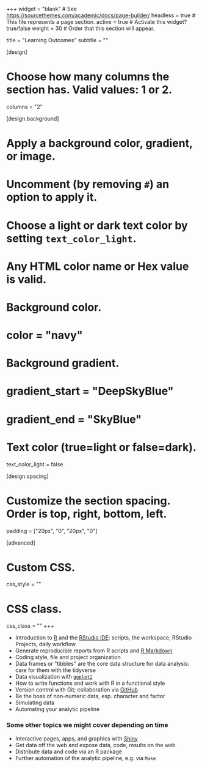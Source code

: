 +++
widget = "blank"  # See https://sourcethemes.com/academic/docs/page-builder/
headless = true  # This file represents a page section.
active = true  # Activate this widget? true/false
weight = 30  # Order that this section will appear.

title = "Learning Outcomes"
subtitle = ""

[design]
  # Choose how many columns the section has. Valid values: 1 or 2.
  columns = "2"

[design.background]
  # Apply a background color, gradient, or image.
  #   Uncomment (by removing `#`) an option to apply it.
  #   Choose a light or dark text color by setting `text_color_light`.
  #   Any HTML color name or Hex value is valid.

  # Background color.
  # color = "navy"
  
  # Background gradient.
  # gradient_start = "DeepSkyBlue"
  # gradient_end = "SkyBlue"
  
  # Text color (true=light or false=dark).
  text_color_light = false

[design.spacing]
  # Customize the section spacing. Order is top, right, bottom, left.
  padding = ["20px", "0", "20px", "0"]

[advanced]
 # Custom CSS. 
 css_style = ""
 
 # CSS class.
 css_class = ""
+++

- Introduction to [R](http://www.r-project.org) and the [RStudio IDE](http://www.rstudio.com/products/rstudio/): scripts, the workspace, RStudio Projects, daily workflow
- Generate reproducible reports from R scripts and [R Markdown](http://rmarkdown.rstudio.com)
- Coding style, file and project organization
- Data frames or "tibbles" are the core data structure for data analysis: care for them with the tidyverse
- Data visualization with [`ggplot2`](http://ggplot2.org)
- How to write functions and work with R in a functional style
- Version control with Git; collaboration via [GitHub](https://github.com)
- Be the boss of non-numeric data, esp. character and factor
- Simulating data
- Automating your analytic pipeline

### Some other topics we might cover depending on time
- Interactive pages, apps, and graphics with [Shiny](http://shiny.rstudio.com)
- Get data off the web and expose data, code, results on the web
- Distribute data and code via an R package
- Further automation of the analytic pipeline, e.g. via `Make`
